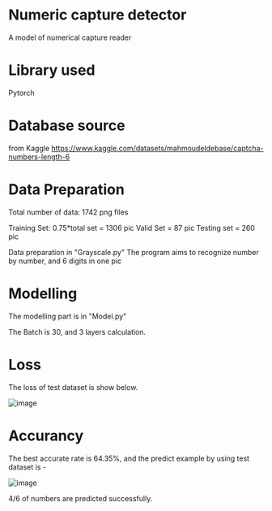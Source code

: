 # Numeric capture detector
A model of numerical capture reader

# Library used
Pytorch

# Database source
from Kaggle
https://www.kaggle.com/datasets/mahmoudeldebase/captcha-numbers-length-6

# Data Preparation
Total number of data: 1742 png files

Training Set: 0.75*total set = 1306 pic
Valid Set = 87 pic
Testing set = 260 pic

Data preparation in "Grayscale.py"
The program aims to recognize number by number, and 6 digits in one pic

# Modelling

The modelling part is in "Model.py"

The Batch is 30, and 3 layers calculation. 

# Loss

The loss of test dataset is show below. 

![image](https://github.com/user-attachments/assets/8f7abea6-215f-4e52-b1c6-539c8a81587d)


# Accurancy

The best accurate rate is 64.35%, and the predict example by using test dataset is - 

![image](https://github.com/user-attachments/assets/1df9c887-49d4-4550-b570-0174d2c83b93)


4/6 of numbers are predicted successfully. 



